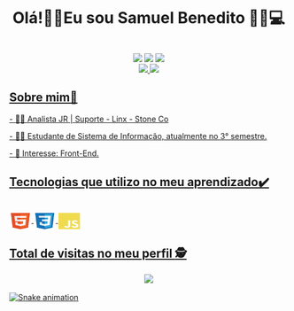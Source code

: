 <h1 align=center> Olá!👋🏻Eu sou Samuel Benedito 👨‍💻💻 </h1>

<div align="center" style="display: inline_block"><br>
<a href="https://instagram.com/samuelbeneditoo"><img src="https://img.shields.io/badge/Instagram-E4405F?style=for-the-badge&logo=instagram&logoColor=white"></a>
<a href="https://www.linkedin.com/in/SamuelBenedito"><img src="https://img.shields.io/badge/LinkedIn-0077B5?style=for-the-badge&logo=linkedin&logoColor=white"></a>
<a href="mailto:samuelbenedito2017@gmail.com"><img src="https://img.shields.io/badge/Microsoft_Outlook-0078D4?style=for-the-badge&logo=microsoft-outlook&logoColor=white"></a>
</div>

<div align="center">
  <a href="https://github.com/SamuelBenedito">
  <img height="160em" src="https://github-readme-stats.vercel.app/api?username=SamuelBenedito&show_icons=true&theme=tokyonight&include_all_commits=true&count_private=true&border_radius=20"/>
  <img height="160em" src="https://github-readme-stats.vercel.app/api/top-langs/?username=SamuelBenedito&layout=compact&langs_count=7&theme=tokyonight&border_radius=20"/>
</div>
  
## Sobre mim📖
<p> 
  - 👨‍💻 Analista JR | Suporte - Linx - Stone Co
</p>
<p>
  - 👨‍🎓 Estudante de Sistema de Informação, atualmente no 3° semestre.
</p>
<p>
  - 🎯 Interesse: Front-End.
</p>
  
## Tecnologias que utilizo no meu aprendizado✔️
  
<div style="display: inline_block"><br>
  <img align="center" alt="Samuel-HTML" height="30" width="40" src="https://raw.githubusercontent.com/devicons/devicon/master/icons/html5/html5-original.svg">
  <img align="center" alt="Samuel-CSS" height="30" width="40" src="https://raw.githubusercontent.com/devicons/devicon/master/icons/css3/css3-original.svg">
  <img align="center" alt="Samuel-Js" height="30" width="40" src="https://raw.githubusercontent.com/devicons/devicon/master/icons/javascript/javascript-plain.svg">
</div>
 
 ## Total de visitas no meu perfil :detective: <br>
 <p align="center"> 
   <img alingn="center" src="https://profile-counter.glitch.me/SamuelBenedito/count.svg" />
 </p>
  
  ![Snake animation](https://github.com/SamuelBenedito/AkioSerizawa/blob/output/github-contribution-grid-snake.svg)
